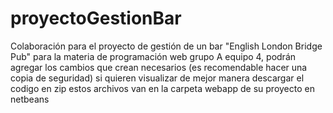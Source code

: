# proyectoGestionBar
Colaboración para el proyecto de gestión de un bar "English London Bridge Pub" para la materia de programación web grupo A equipo 4,
podrán agregar los cambios que crean necesarios (es recomendable hacer una copia de seguridad)
si quieren visualizar de mejor manera descargar el codigo en zip
estos archivos van en la carpeta webapp de su proyecto en netbeans
